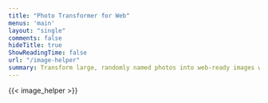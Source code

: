 ```yaml
---
title: "Photo Transformer for Web"
menus: 'main'
layout: "single"
comments: false
hideTitle: true
ShowReadingTime: false
url: "/image-helper"
summary: Transform large, randomly named photos into web-ready images with meaningful names. Supports individual photos or ZIP archives for batch processing. When processing multiple images, you'll receive a convenient ZIP file containing all transformed photos. Perfect for content creators who need to process multiple images without manual work.
---
```


{{< image_helper >}}